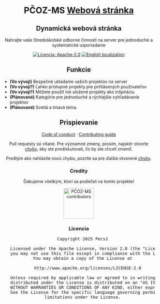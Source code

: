 <div align="center">

# PČOZ-MS [Webová stránka](#)

## Dynamická webová stránka

Nahrajte vaše Stredoškolské odborné činnosti na server pre jednoduché a systematické usporiadanie

[![Licencia: Apache-2.0](https://img.shields.io/badge/licencia-Apache--2.0-blue?labelColor=27303D&color=0877d2)](/LICENSE)
[![English localization](https://img.shields.io/badge/English-Readme-green?labelColor=ff0045f&color=67ad47)](/README.md)

## Funkcie

<div align="left">

* **(Vo vývoji)** Bezpečné ukladanie vašich projektov na server
* **(Vo vývoji?)** Ľahko prístupné projekty pre prihlásených používateľov
* **(Vo vývoji?)** Môžete použiť iné uložené projekty ako inšpiráciu
* **(Plánované)** Kategórie pre jednoduché a rýchlejšie vyhľadávanie projektov
* **(Plánované)** Svetlá a tmavá téma.

</div>

## Prispievanie

[Code of conduct](./CODE_OF_CONDUCT.md) · [Contributing guide](./CONTRIBUTING.md)

Pull requesty sú vítané. Pre významné zmeny, prosím, najskôr otvorte [chyby](https://github.com/Pecs1/PCOZ-MS/issues), aby ste prediskutovali, čo by ste chceli zmeniť.

Predtým ako nahlásite novú chybu, pozrite sa pre ďalšie otvorené [chyby](https://github.com/Pecs1/PCOZ-MS/issues).

### Credity

Ďakujeme všetkým, ktorí sa podieľali na tomto projekte!

<a href="https://github.com/Pecs1/PCOZ-MS/graphs/contributors">
    <img src="https://contrib.rocks/image?repo=Pecs1/PCOZ-MS" alt="PČOZ-MS contributors" title="PČOZ-MS contributors" width="100"/>
</a>

### Licencia

<pre>
   Copyright 2025 Pecs1

   Licensed under the Apache License, Version 2.0 (the "License");
   you may not use this file except in compliance with the License.
   You may obtain a copy of the License at

       http://www.apache.org/licenses/LICENSE-2.0

   Unless required by applicable law or agreed to in writing, software
   distributed under the License is distributed on an "AS IS" BASIS,
   WITHOUT WARRANTIES OR CONDITIONS OF ANY KIND, either express or implied.
   See the License for the specific language governing permissions and
   limitations under the License.
</pre>

</div>
